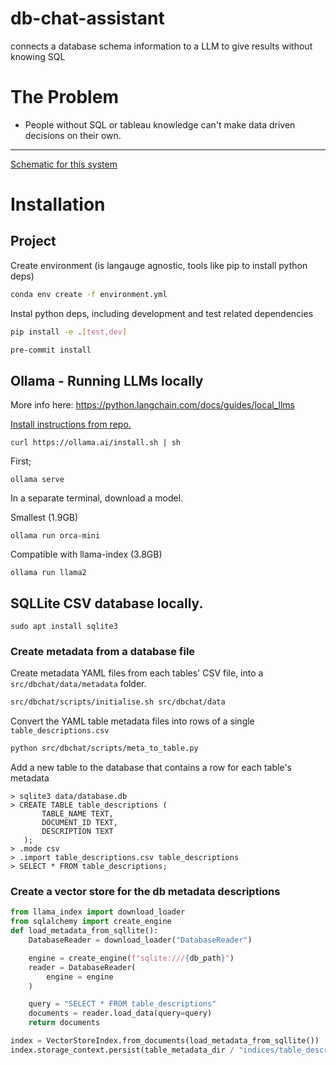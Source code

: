# db-chat-assistant
connects a database schema information to a LLM to give results without knowing SQL

# The Problem
- People without SQL or tableau knowledge can't make data driven decisions on their own.

---

[Schematic for this system](https://app.diagrams.net/#G1JNsvPrjDpMweYzJn9UKzID2g3g04YQyP)


# Installation

## Project

Create environment (is langauge agnostic, tools like pip to install python deps)
```bash
conda env create -f environment.yml
```

Instal python deps, including development and test related dependencies
```bash
pip install -e .[test,dev]
```

```bash
pre-commit install
```
## Ollama - Running LLMs locally

More info here: https://python.langchain.com/docs/guides/local_llms

[Install instructions from repo.](https://github.com/jmorganca/ollama)
```
curl https://ollama.ai/install.sh | sh
```
First;
```
ollama serve
```

In a separate terminal, download a model.

Smallest (1.9GB)
```
ollama run orca-mini
```

Compatible with llama-index (3.8GB)
```
ollama run llama2
```

## SQLLite CSV database locally.

```
sudo apt install sqlite3
```

### Create metadata from a database file

Create metadata YAML files from each tables' CSV file, into a `src/dbchat/data/metadata` folder.
```bash
src/dbchat/scripts/initialise.sh src/dbchat/data
```

Convert the YAML table metadata files into rows of a single `table_descriptions.csv`
```bash
python src/dbchat/scripts/meta_to_table.py
```


Add a new table to the database that contains a row for each table's metadata
```
> sqlite3 data/database.db
> CREATE TABLE table_descriptions (
       TABLE_NAME TEXT,
       DOCUMENT_ID TEXT,
       DESCRIPTION TEXT
   );
> .mode csv
> .import table_descriptions.csv table_descriptions
> SELECT * FROM table_descriptions;
```

### Create a vector store for the db metadata descriptions

```python
from llama_index import download_loader
from sqlalchemy import create_engine
def load_metadata_from_sqllite():
    DatabaseReader = download_loader("DatabaseReader")

    engine = create_engine(f"sqlite:///{db_path}")
    reader = DatabaseReader(
        engine = engine
    )

    query = "SELECT * FROM table_descriptions"
    documents = reader.load_data(query=query)
    return documents

index = VectorStoreIndex.from_documents(load_metadata_from_sqllite())
index.storage_context.persist(table_metadata_dir / "indices/table_descriptions")
```